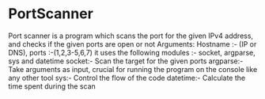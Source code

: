 # PortScanner
Port scanner is a program which scans the port for the given IPv4 address, and checks if the given ports are open or not
Arguments: Hostname :- (IP or DNS), ports :-(1,2,3-5,6,7)
it uses the following modules :- socket, argparse, sys and datetime
socket:- Scan the target for the given ports
argparse:- Take arguments as input, crucial for running the program on the console like any other tool
sys:- Control the flow of the code
datetime:- Calculate the time spent during the scan
